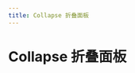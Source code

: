 ```yaml
---
title: Collapse 折叠面板
---
```


# Collapse 折叠面板

<ClientOnly>
  <collapse-demo></collapse-demo>
</ClientOnly>

<collapse-attributes></collapse-attributes>
<collapse-item-attributes></collapse-item-attributes>
